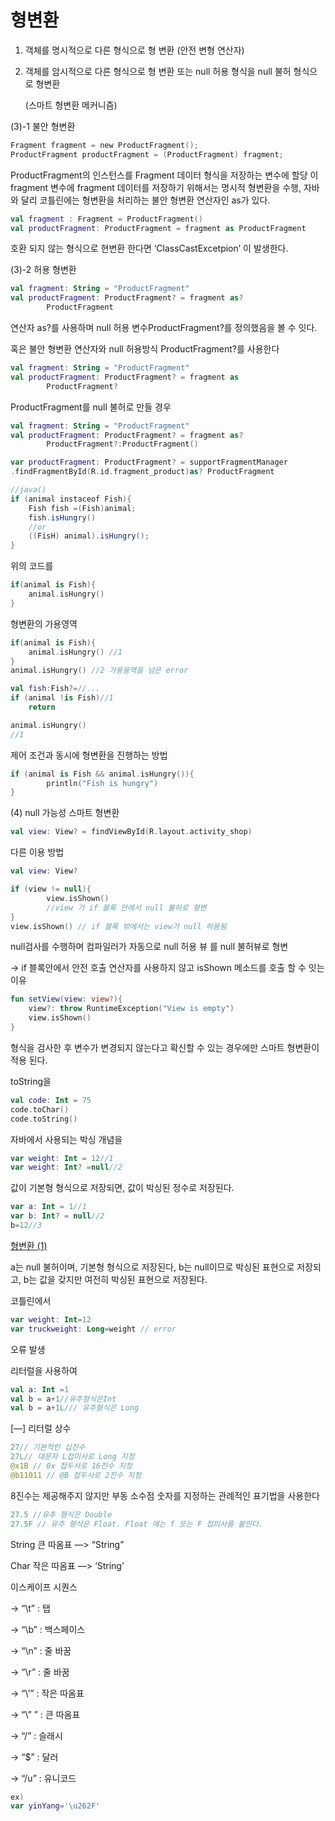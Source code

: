 # 형변환

1. 객체를 명시적으로 다른 형식으로 형 변환 (안전 변형 연산자)
2. 객체를 암시적으로 다른 형식으로 형 변환 또는 null 허용 형식을 null 불허 형식으로 형변환
    
    (스마트 형변환 메커니즘)
    

(3)-1 불안 형변환

```kotlin
Fragment fragment = new ProductFragment();
ProductFragment productFragment = (ProductFragment) fragment; 
```

ProductFragment의 인스턴스를 Fragment 데이터 형식을 저장하는 변수에 할당 이 fragment 변수에 fragment 데이터를 저장하기 위해서는 명시적 형변환을 수행, 자바와 달리 코틀린에는 형변환을 처리하는 불안 형변환 연산자인 as가 있다.

```kotlin
val fragment : Fragment = ProductFragment()
val productFragment: ProductFragment = fragment as ProductFragment
```

호환 되지 않는 형식으로 현변환 한다면 ‘ClassCastExcetpion’ 이 발생한다.

(3)-2 허용 형변환

```kotlin
val fragment: String = "ProductFragment"
val productFragment: ProductFragment? = fragment as?
		ProductFragment
```

연산자 as?를 사용하며 null 허용 변수ProductFragment?를 정의했음을 볼 수 잇다.

혹은 불안 형변환 연산자와 null 허용방식 ProductFragment?를 사용한다

```kotlin
val fragment: String = "ProductFragment"
val productFragment: ProductFragment? = fragment as
		ProductFragment?
```

ProductFragment를 null 불허로 만들 경우

```kotlin
val fragment: String = "ProductFragment"
val productFragment: ProductFragment? = fragment as?
		ProductFragment?:ProductFragment()
```

```kotlin
var productFragment: ProductFragment? = supportFragmentManager
.findFragmentById(R.id.fragment_product)as? ProductFragment
```

```java
//java()
if (animal instaceof Fish){
	Fish fish =(Fish)animal;
	fish.isHungry()
	//or
	((FisH) animal).isHungry();
}
```

위의 코드를

```kotlin
if(animal is Fish){
	animal.isHungry()
}
```

형변환의 가용영역

```kotlin
if(animal is Fish){
	animal.isHungry() //1
}
animal.isHungry() //2 가용용역을 넘은 error
```

```kotlin
val fish:Fish?=//...
if (animal !is Fish)//1
	return

animal.isHungry()
//1
```

제어 조건과 동시에 형변환을 진행하는 방법

```kotlin
if (animal is Fish && animal.isHungry()){
		println("Fish is hungry")
}
```

(4) null 가능성 스마트 형변환

```kotlin
val view: View? = findViewById(R.layout.activity_shop)
```

다른 이용 방법 

```kotlin
val view: View?

if (view != null){
		view.isShown()
		//view 가 if 블록 안에서 null 불허로 형변
}
view.isShown() // if 블록 밖에서는 view가 null 허용됨

```

null검사를 수행하며 컴파일러가 자동으로 null 허용 뷰 를 null 불허뷰로 형변

→ if 블록안에서 안전 호출 연산자를 사용하지 않고 isShown 메소드를 호출 할 수 잇는 이유

```kotlin
fun setView(view: view?){
	view?: throw RuntimeException("View is empty")
	view.isShown()
}
```

형식을 검사한 후 변수가 변경되지 않는다고 확신할 수 있는 경우에만 스마트 형변환이 적용 된다.

toString을 

```kotlin
val code: Int = 75
code.toChar()
code.toString()
```

자바에서 사용되는 박싱 개념을

```kotlin
var weight: Int = 12//1
var weight: Int? =null//2
```

값이 기본형 형식으로 저장되면, 값이 박싱된 정수로 저장된다.

```kotlin
var a: Int = 1//1
var b: Int? = null//2
b=12//3
```

[형변환 (1)](%E1%84%92%E1%85%A7%E1%86%BC%E1%84%87%E1%85%A7%E1%86%AB%E1%84%92%E1%85%AA%E1%86%AB%2023f1f07cd5414b40920967da2486fc19/%E1%84%92%E1%85%A7%E1%86%BC%E1%84%87%E1%85%A7%E1%86%AB%E1%84%92%E1%85%AA%E1%86%AB%20(1)%205b3ffb0fa6494b42bd9b5901960761f6.md)

a는 null 불허이며, 기본형 형식으로 저장된다, b는 null이므로 박싱된 표현으로 저장되고, b는 값을 갖지만 여전히 박싱된 표현으로 저장된다.

코틀린에서

```kotlin
var weight: Int=12
var truckweight: Long=weight // error
```

오류 발생

리터럴을 사용하여 

```kotlin
val a: Int =1
val b = a+1//유추형식은Int
val b = a+1L/// 유추형식은 Long
```

[—] 리터럴 상수

```kotlin
27// 기본적인 십진수
27L// 대문자 L접미사로 Long 지정
@x1B // 0x 접두사로 16진수 지정
@b11011 // @B 접두사로 2진수 지정
```

8진수는 제공해주지 않지만 부동 소수점 숫자를 지정하는 관례적인 표기법을 사용한다

```kotlin
27.5 //유추 형식은 Double
27.5F // 유추 형식은 Float. Float 에는 f 또는 F 접미사를 붙인다.
```

String 큰 따옴표 —> “String”

Char 작은 따옴표 —> ‘String’

이스케이프 시퀀스

→ “\t” : 탭

→ “\b” : 백스페이스

→ “\n” : 줄 바꿈

→ “\r” : 줄 바꿈

→ “\’” :  작은 따옴표

→ “\” ” : 큰 따옴표

→ “\/” : 슬래시

→ “\$” : 달러

→ “/u” : 유니코드

```kotlin
ex)
var yinYang='\u262F'
```